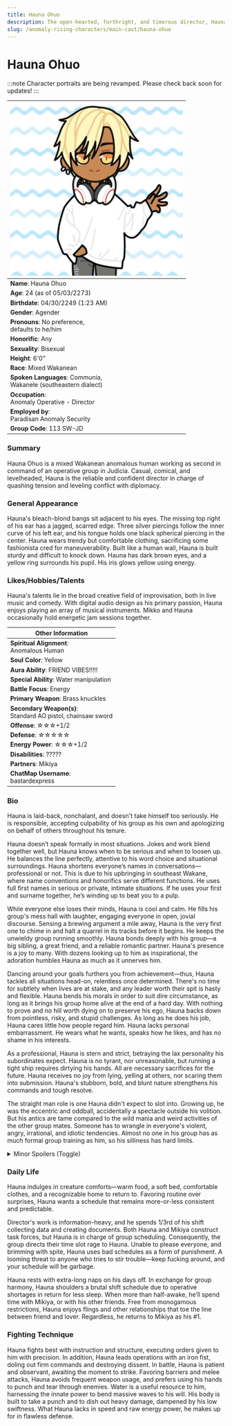```yaml
---
title: Hauna Ohuo
description: The open-hearted, forthright, and timorous director, Hauna.
slug: /anomaly-rising-characters/main-cast/hauna-ohuo
---
```


# Hauna Ohuo

:::note
Character portraits are being revamped. Please check back soon for updates!
:::

<div class="leftCharacterProfile"> </div>

| ![Hauna Ohuo Image](/img/characters/Hauna.jpg) |
| --- |
| **Name**: Hauna Ohuo |
| **Age**: 24 (as of 05/03/2273)|
| **Birthdate**: 04/30/2249 (1:23 AM)|
| **Gender**: Agender|
| **Pronouns**: No preference,<br/> defaults to he/him||
| **Honorific**: Any|
| **Sexuality**: Bisexual|
| **Height**: 6'0"|
| **Race**: Mixed Wakanean |
| **Spoken Languages**: Communia, <br/> Wakanele (southeastern dialect)|
| **Occupation**: <br/> Anomaly Operative - Director|
| **Employed by**:<br/> Paradisan Anomaly Security|
| **Group Code**: 113 SW-JD|

### Summary

Hauna Ohuo is a mixed Wakanean anomalous human working as second in command of an operative group in Judicia. Casual, comical, and levelheaded, Hauna is the reliable and confident director in charge of quashing tension and leveling conflict with diplomacy.

### General Appearance

Hauna's bleach-blond bangs sit adjacent to his eyes. The missing top right of his ear has a jagged, scarred edge. Three silver piercings follow the inner curve of his left ear, and his tongue holds one black spherical piercing in the center. Hauna wears trendy but comfortable clothing, sacrificing some fashionista cred for maneuverability. Built like a human wall, Hauna is built sturdy and difficult to knock down. Hauna has dark brown eyes, and a yellow ring surrounds his pupil. His iris glows yellow using energy.

### Likes/Hobbies/Talents

Hauna's talents lie in the broad creative field of improvisation, both in live music and comedy. With digital audio design as his primary passion, Hauna enjoys playing an array of musical instruments. Mikko and Hauna occasionally hold energetic jam sessions together.

<div class="rightCharacterProfile"> </div>

| Other Information|
| --- |
|**Spiritual Alignment**:<br/> 	Anomalous Human|
|**Soul Color**: 	Yellow|
|**Aura Ability**: 	FRIEND VIBES!!!!!|
|**Special Ability**: 	Water manipulation|
|**Battle Focus**: 	Energy|
|**Primary Weapon**: 	Brass knuckles|
|**Secondary Weapon(s)**:<br/> 	Standard AO pistol, chainsaw sword|
|**Offense**: ☆☆☆+1/2|
|**Defense**: ☆☆☆☆☆ |
|**Energy Power**: ☆☆☆+1/2|
|**Disabilities**: 	?????|
|**Partners**: 	Mikiya|
|**ChatMap Username**:<br/> 	bastardexpress|

### Bio

Hauna is laid-back, nonchalant, and doesn't take himself too seriously. He is responsible, accepting culpability of his group as his own and apologizing on behalf of others throughout his tenure.

Hauna doesn’t speak formally in most situations. Jokes and work blend together well, but Hauna knows when to be serious and when to loosen up. He balances the line perfectly, attentive to his word choice and situational surroundings. Hauna shortens everyone’s names in conversations—professional or not. This is due to his upbringing in southeast Wakane, where name conventions and honorifics serve different functions. He uses full first names in serious or private, intimate situations. If he uses your first and surname together, he’s winding up to beat you to a pulp.

While everyone else loses their minds, Hauna is cool and calm. He fills his group's mess hall with laughter, engaging everyone in open, jovial discourse. Sensing a brewing argument a mile away, Hauna is the very first one to chime in and halt a quarrel in its tracks before it begins. He keeps the unwieldy group running smoothly. Hauna bonds deeply with his group—a big sibling, a great friend, and a reliable romantic partner. Hauna's presence is a joy to many. With dozens looking up to him as inspirational, the adoration humbles Hauna as much as it unnerves him.

Dancing around your goals furthers you from achievement—thus, Hauna tackles all situations head-on, relentless once determined. There's no time for subtlety when lives are at stake, and any leader worth their spit is hasty and flexible. Hauna bends his morals in order to suit dire circumstance, as long as it brings his group home alive at the end of a hard day. With nothing to prove and no hill worth dying on to preserve his ego, Hauna backs down from pointless, risky, and stupid challenges. As long as he does his job, Hauna cares little how people regard him. Hauna lacks personal embarrassment. He wears what he wants, speaks how he likes, and has no shame in his interests.

As a professional, Hauna is stern and strict, betraying the lax personality his subordinates expect. Hauna is no tyrant, nor unreasonable, but running a tight ship requires dirtying his hands. All are necessary sacrifices for the future. Hauna receives no joy from lying, yelling at others, nor scaring them into submission. Hauna's stubborn, bold, and blunt nature strengthens his commands and tough resolve.

The straight man role is one Hauna didn't expect to slot into. Growing up, he was the eccentric and oddball, accidentally a spectacle outside his volition. But his antics are tame compared to the wild mania and weird activities of the other group mates. Someone has to wrangle in everyone's violent, angry, irrational, and idiotic tendencies. Almost no one in his group has as much formal group training as him, so his silliness has hard limits.

<details>
  <summary>Minor Spoilers (Toggle)</summary>
  <div>
Hauna conceals fear of early demise; death spawns many of his burgeoning terrors. Hauna doesn’t understand death, unable to wrap his head around what it will feel like or what might happen after. His previous dances twirling the edge of death have left him with incessant trepidation.

Hauna craves reassurance, even if it's a lie, even if it harms him in the end. Hauna ignores his own egregious actions and the actions of those he loves in self-preservation. It's comfortable and easier that way.

Disguising his anger towards others and holding back his true thoughts, Hauna is a ticking bomb of rage on his last inch of fuse.
  </div>
</details>

### Daily Life

Hauna indulges in creature comforts—warm food, a soft bed, comfortable clothes, and a recognizable home to return to. Favoring routine over surprises, Hauna wants a schedule that remains more-or-less consistent and predictable.

Director's work is information-heavy, and he spends 1/3rd of his shift collecting data and creating documents. Both Hauna and Mikiya construct task forces, but Hauna is in charge of group scheduling. Consequently, the group directs their time slot rage to Hauna. Unable to please everyone, and brimming with spite, Hauna uses bad schedules as a form of punishment. A looming threat to anyone who tries to stir trouble—keep fucking around, and your schedule will be garbage.

Hauna rests with extra-long naps on his days off. In exchange for group harmony, Hauna shoulders a brutal shift schedule due to operative shortages in return for less sleep. When more than half-awake, he’ll spend time with Mikiya, or with his other friends. Free from monogamous restrictions, Hauna enjoys flings and other relationships that toe the line between friend and lover. Regardless, he returns to Mikiya as his #1.

### Fighting Technique

Hauna fights best with instruction and structure, executing orders given to him with precision. In addition, Hauna leads operations with an iron fist, doling out firm commands and destroying dissent. In battle, Hauna is patient and observant, awaiting the moment to strike. Favoring barriers and melee attacks, Hauna avoids frequent weapon usage, and prefers using his hands to punch and tear through enemies. Water is a useful resource to him, harnessing the innate power to bend massive waves to his will. His body is built to take a punch and to dish out heavy damage, dampened by his low swiftness. What Hauna lacks in speed and raw energy power, he makes up for in flawless defense.

